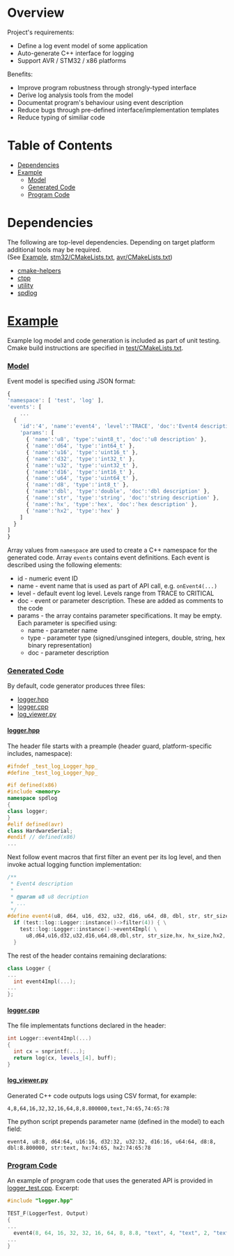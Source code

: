 # Overview

Project's requirements:

* Define a log event model of some application
* Auto-generate C++ interface for logging
* Support AVR / STM32 / x86 platforms

Benefits:

* Improve program robustness through strongly-typed interface
* Derive log analysis tools from the model
* Documentat program's behaviour using event description
* Reduce bugs through pre-defined interface/implementation templates
* Reduce typing of similiar code

# Table of Contents

* [Dependencies](#Dependencies)
* [Example](#Example)
  * [Model](#Model)
  * [Generated Code](#Generated_Code)
  * [Program Code](#Program_Code)

<a name="Dependencies"></a>
# Dependencies

The following are top-level dependencies. Depending on target platform additional tools may be
required.<br>
(See [Example](#Example),
<a href="https://github.com/boltrobotics/boltalog/blob/master/src/stm32/CMakeLists.txt" target="_blank">stm32/CMakeLists.txt</a>,
<a href="https://github.com/boltrobotics/boltalog/blob/master/src/avr/CMakeLists.txt" target="_blank">avr/CMakeLists.txt</a>)

* <a href="https://github.com/boltrobotics/cmake-helpers" target="_blank">cmake-helpers</a>
* <a href="https://github.com/boltrobotics/ctpp" target="_blank">ctpp</a>
* <a href="https://github.com/boltrobotics/utility" target="_blank">utility</a>
* <a href="https://github.com/gabime/spdlog" target="_blank">spdlog</a>

<a name="Example"></a>
<h1><a href="https://github.com/boltrobotics/boltalog/tree/master/test" target="_blank">Example</a></h1>

Example log model and code generation is included as part of unit testing. Cmake build instructions
are specified in <a href="https://github.com/boltrobotics/boltalog/blob/master/test/CMakeLists.txt" target="_blank">test/CMakeLists.txt</a>.

<a name="Model"></a>
<h3><a href="https://github.com/boltrobotics/boltalog/blob/master/model/example.mdl" target="_blank">Model</a></h3>

Event model is specified using JSON format:
```javascript
{
'namespace': [ 'test', 'log' ],
'events': [
	...
  {
    'id':'4', 'name':'event4', 'level':'TRACE', 'doc':'Event4 description',
    'params': [
      { 'name':'u8', 'type':'uint8_t', 'doc':'u8 description' },
      { 'name':'d64', 'type':'int64_t' },
      { 'name':'u16', 'type':'uint16_t' },
      { 'name':'d32', 'type':'int32_t' },
      { 'name':'u32', 'type':'uint32_t' },
      { 'name':'d16', 'type':'int16_t' },
      { 'name':'u64', 'type':'uint64_t' },
      { 'name':'d8', 'type':'int8_t' },
      { 'name':'dbl', 'type':'double', 'doc':'dbl description' },
      { 'name':'str', 'type':'string', 'doc':'string description' },
      { 'name':'hx', 'type':'hex', 'doc':'hex description' },
      { 'name':'hx2', 'type':'hex' }
    ]
  }
]
}
```

Array values from ```namespace``` are used to create a C++ namespace for the generated code.
Array ```events``` contains event definitions. Each event is described using the following elements:

* id - numeric event ID
* name - event name that is used as part of API call, e.g. ```onEvent4(...)```
* level - default event log level. Levels range from TRACE to CRITICAL
* doc - event or parameter description. These are added as comments to the code
* params - the array contains parameter specifications. It may be empty. Each parameter is
	specified using:
  * name - parameter name
  * type - parameter type (signed/unsgined integers, double, string, hex binary representation)
  * doc - parameter description

<a name="Generated_Code"></a>
<h3><a href="https://github.com/boltrobotics/boltalog/blob/master/test/logger.hpp" target="_blank">Generated Code</a></h3>

By default, code generator produces three files:

* [logger.hpp](#logger.hpp)
* [logger.cpp](#logger.cpp)
* [log_viewer.py](#log_viewer.py)

<a name="logger.hpp"></a>
<h4><a href="https://github.com/boltrobotics/boltalog/blob/master/test/logger.hpp" target="_blank">logger.hpp</a></h4>

The header file starts with a preample (header guard, platform-specific includes, namespace):
```cpp
#ifndef _test_log_Logger_hpp_
#define _test_log_Logger_hpp_

#if defined(x86)
#include <memory>
namespace spdlog
{
class logger;
}
#elif defined(avr)
class HardwareSerial;
#endif // defined(x86)
...
```

Next follow event macros that first filter an event per its log level, and then invoke actual logging
function implementation:

```cpp
/**
 * Event4 description
 *
 * @param u8 u8 decription
 * ...
 */
#define event4(u8, d64, u16, d32, u32, d16, u64, d8, dbl, str, str_size, hx, hx_size, hx2, hx2_size) \
  if (test::log::Logger::instance()->filter(4)) { \
    test::log::Logger::instance()->event4Impl( \
      u8,d64,u16,d32,u32,d16,u64,d8,dbl,str, str_size,hx, hx_size,hx2, hx2_size); \
  }
```

The rest of the header contains remaining declarations:
```cpp
class Logger {
...
  int event4Impl(...);
...
};
```

<a name="logger.cpp"></a>
<h4><a href="https://github.com/boltrobotics/boltalog/blob/master/test/logger.cpp" target="_blank">logger.cpp</a></h4>

The file implementats functions declared in the header:
```cpp
int Logger::event4Impl(...)
{
  int cx = snprintf(...);
  return log(cx, levels_[4], buff);
}
```

<a name="log_viewer.py"></a>
<h4><a href="https://github.com/boltrobotics/boltalog/blob/master/test/log_viewer.py" target="_blank">log_viewer.py</a></h4>

Generated C++ code outputs logs using CSV format, for example:
```
4,8,64,16,32,32,16,64,8,8.800000,text,74:65,74:65:78
```

The python script prepends parameter name (defined in the model) to each field:
```
event4, u8:8, d64:64, u16:16, d32:32, u32:32, d16:16, u64:64, d8:8, dbl:8.800000, str:text, hx:74:65, hx2:74:65:78
```

<a name="Program_Code"></a>
<h3><a href="https://github.com/boltrobotics/boltalog/blob/master/test/logger_test.cpp" target="_blank">Program Code</a></h3>

An example of program code that uses the generated API is provided in
<a href="https://github.com/boltrobotics/boltalog/blob/master/test/logger_test.cpp" target="_blank">logger_test.cpp</a>.
Excerpt:

```cpp
#include "logger.hpp"

TEST_F(LoggerTest, Output)
{
...
  event4(8, 64, 16, 32, 32, 16, 64, 8, 8.8, "text", 4, "text", 2, "text", 3);
...
}
```
